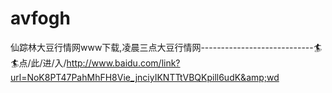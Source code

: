 # avfogh
仙踪林大豆行情网www下载,凌晨三点大豆行情网----------------------------🏄🏄点/此/进/入/http://www.baidu.com/link?url=NoK8PT47PahMhFH8Vie_jnciyIKNTTtVBQKpill6udK&amp;wd
